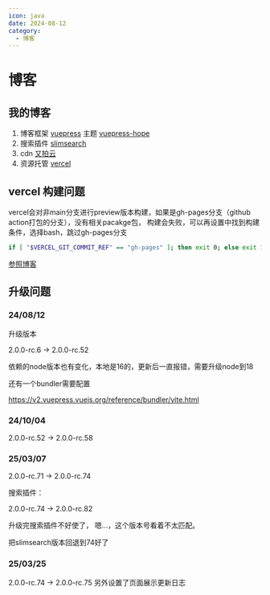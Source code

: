 ```yaml
---
icon: java
date: 2024-08-12
category:
  - 博客
---
```


# 博客

<!-- more -->


## 我的博客

1. 博客框架 [vuepress](https://vuepress.vuejs.org/zh/guide/introduction.html) 主题 [vuepress-hope](https://theme-hope.vuejs.press/zh/)
2. 搜索插件 [slimsearch](https://ecosystem.vuejs.press/zh/plugins/search/slimsearch.html)
3. cdn [又拍云](https://console.upyun.com/)
4. 资源托管 [vercel](https://vercel.com/)

## vercel 构建问题

vercel会对非main分支进行preview版本构建，如果是gh-pages分支（github action打包的分支），没有相关pacakge包，
构建会失败，可以再设置中找到构建条件，选择bash，跳过gh-pages分支


```bash
if [ "$VERCEL_GIT_COMMIT_REF" == "gh-pages" ]; then exit 0; else exit 1; fi
```

[参照博客](https://oragekk.me/tutorial/CI_CD/vercel-deploy.html#_1-%E5%89%8D%E8%A8%80)



## 升级问题


### 24/08/12

升级版本 

2.0.0-rc.6 -> 2.0.0-rc.52

依赖的node版本也有变化，本地是16的，更新后一直报错，需要升级node到18 

还有一个bundler需要配置

https://v2.vuepress.vuejs.org/reference/bundler/vite.html

### 24/10/04

2.0.0-rc.52 -> 2.0.0-rc.58 


### 25/03/07

2.0.0-rc.71 -> 2.0.0-rc.74

搜索插件： 

2.0.0-rc.74 -> 2.0.0-rc.82

升级完搜索插件不好使了， 嗯...，这个版本号看着不太匹配。

把slimsearch版本回退到74好了


### 25/03/25

2.0.0-rc.74 -> 2.0.0-rc.75 
另外设置了页面展示更新日志
